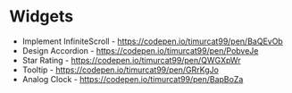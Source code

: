 # Widgets

- Implement InfiniteScroll - https://codepen.io/timurcat99/pen/BaQEvOb
- Design Accordion - https://codepen.io/timurcat99/pen/PobveJe
- Star Rating - https://codepen.io/timurcat99/pen/QWGXpWr
- Tooltip - https://codepen.io/timurcat99/pen/GRrKgJo
- Analog Clock - https://codepen.io/timurcat99/pen/BapBoZa

